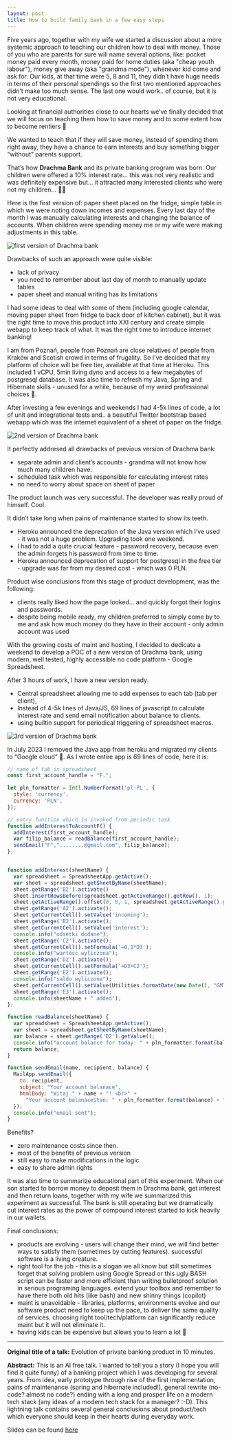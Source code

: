 ```yaml
---
layout: post
title: How to build family bank in a few easy steps
---
```


Five years ago, together with my wife we started a discussion about a more systemic approach to teaching our children how to deal with money. Those of you who are parents for sure will name several options, like: pocket money paid every month, money paid for home duties (aka "cheap youth labour"), money give away (aka "grandma mode"), whenever kid come and ask for. Our kids, at that time were 5, 8 and 11, they didn’t have huge needs in terms of their personal spendings so the first two mentioned approaches didn’t make too much sense. The last one would work.. of course, but it is not very educational.

Looking at financial authorities close to our hearts we’ve finally decided that we will focus on teaching them how to save money and to some extent how to become rentiers 🙂

We wanted to teach that if they will save money, instead of spending them right away, they have a chance to earn interests and buy something bigger “without” parents support.

That’s how **Drachma Bank** and its private banking program was born. Our children were offered a 10% interest rate... this was not very realistic and was definitely expensive but... it attracted many interested clients who were not my children... 🤷‍♂️

Here is the first version of: paper sheet placed on the fridge, simple table in which we were noting down incomes and expenses. Every last day of the month I was manually calculating interests and changing the balance of accounts. When children were spending money me or my wife were making adjustments in this table. 

![first version of Drachma bank]({{site.baseurl}}/assets/images/posts/drachma_proto.png)

Drawbacks of such an approach were quite visible:
* lack of privacy
* you need to remember about last day of month to manually update tables
* paper sheet and manual writing has its limitations

I had some ideas to deal with some of them (including google calendar, moving paper sheet from fridge to back door of kitchen cabinet), but it was the right time to move this product into XXI century and create simple webapp to keep track of what. It was the right time to introduce internet banking!

I am from Poznań, people from Poznań are close relatives of people from Kraków and Scotish crowd in terms of frugality. So I’ve decided that my platform of choice will be free tier, available at that time at Heroku. This included 1 vCPU, 5min living dyno and access to a few megabytes of postgresql database. It was also time to refresh my Java, Spring and Hibernate skills - unused for a while, because of my weird professional choices 🙂. 

After investing a few evenings and weekends I had 4-5k lines of code, a lot of unit and integrational tests and.. a beautiful Twitter bootstrap based webapp which was the internet equivalent of a sheet of paper on the fridge. 

![2nd version of Drachma bank]({{site.baseurl}}/assets/images/posts/drachma_2nd_ver.png)

It perfectly addresed all drawbacks of previous version of Drachma bank:
* separate admin and client’s accounts - grandma will not know how much many children have.
* scheduled task which was responsible for calculating interest rates
* no need to worry about space on sheet of paper

The product launch was very successful. The developer was really proud of himself. Cool.

It didn’t take long when pains of maintenance started to show its teeth. 
* Heroku announced the deprecation of the Java version which I’ve used - it was not a huge problem. Upgrading took one weekend.
* I had to add a quite crucial feature - password recovery, because even the admin forgets his password from time to time.
* Heroku announced deprecation of support for postgresql in the free tier - upgrade was far from my desired cost - which was 0 PLN.

Product wise conclusions from this stage of product development, was the following:
* clients really liked how the page looked... and quickly forgot their logins and passwords.
* despite being mobile ready, my children preferred to simply come by to me and ask how much money do they have in their account - only admin account was used

With the growing costs of maint and hosting, I decided to dedicate a weekend to develop a POC of a new version of Drachma bank, using modern, well tested, highly accessible no code platform - Google Spreadsheet.

After 3 hours of work, I have a new version ready. 
* Central spreadsheet allowing me to add expenses to each tab (tab per client), 
* Instead of 4-5k lines of Java/JS, 69 lines of javascript to calculate interest rate and send email notification about balance to clients. 
* using builtin support for periodical triggering of spreadsheet macros.

![3rd version of Drachma bank]({{site.baseurl}}/assets/images/posts/drachma_3rd_ver.png)

In July 2023 I removed the Java app from heroku and migrated my clients to “Google cloud” 🙂. As I wrote entire app is 69 lines of code, here it is:
```javascript
// name of tab in spreadsheet
const first_account_handle = "F.";

let pln_formatter = Intl.NumberFormat('pl-PL', {
  style: 'currency',
  currency: 'PLN',
});

// entry function which is invoked from periodic task
function addInterestToAccountF() {
  addInterest(first_account_handle);
  var filip_balance = readBalance(first_account_handle);
  sendEmail("F","........@gmail.com", filip_balance);
};


function addInterest(sheetName) {
  var spreadsheet = SpreadsheetApp.getActive();
  var sheet = spreadsheet.getSheetByName(sheetName);
  sheet.getRange('B2').activate()
  sheet.insertRowsBefore(spreadsheet.getActiveRange().getRow(), 1);
  sheet.getActiveRange().offset(0, 0, 1, spreadsheet.getActiveRange().getNumColumns()).activate();
  sheet.getRange('A2').activate();
  sheet.getCurrentCell().setValue('incoming');
  sheet.getRange('B2').activate();
  sheet.getCurrentCell().setValue('interest');
  console.info("odsetki dodane");
  sheet.getRange('C2').activate();
  sheet.getCurrentCell().setFormula('=0,1*D3');
  console.info("wartosc wyliczona");
  sheet.getRange('D2').activate();
  sheet.getCurrentCell().setFormula('=D3+C2');
  sheet.getRange('E2').activate();
  console.info("saldo wyliczone");
  sheet.getCurrentCell().setValue(Utilities.formatDate(new Date(), "GMT", "yyyy-MM-dd"));
  sheet.getRange('E3').activate();
  console.info(sheetName + " added");
};

function readBalance(sheetName) {
  var spreadsheet = SpreadsheetApp.getActive();
  var sheet = spreadsheet.getSheetByName(sheetName);
  var balance = sheet.getRange('D2').getValue();
  console.info("account balance for today: " + pln_formatter.format(balance));
  return balance;
}

function sendEmail(name, recipient, balance) {
  MailApp.sendEmail({
    to: recipient,
    subject: "Your account balanace",
    htmlBody: "Witaj " + name + "! <br>" +
      "Your account balanaceStan: " + pln_formatter.format(balance) + " <br> Have a great day!",
  });
  console.info("email sent");
}

```

Benefits?
* zero maintenance costs since then.
* most of the benefits of previous version 
* still easy to make modifications in the logic
* easy to share admin rights

It was also time to summarize educational part of this experiment. When our son started to borrow money to deposit them in Drachma bank, get interest and then return loans, together with my wife we summarized this experiment as successful. The bank is still operating but we dramatically cut interest rates as the power of compound interest started to kick heavily in our wallets. 

Final conclusions: 
* products are evolving - users will change their mind, we will find better ways to satisfy them (sometimes by cutting features). successful software is a living creature.
* right tool for the job - this is a slogan we all know but still sometimes forget that solving problem using Google Spread or this ugly BASH script can be faster and more efficient than writing bulletproof solution in serious programing languages. extend your toolbox and remember to have there both old hits (like bash) and new shinny things (copilot)
* maint is unavoidable - libraries, platforms, environments evolve and our software product need to keep up the pace, to deliver the same quality of services. choosing right tool/tech/platform can significantly reduce maint but it will not eliminate it.
* having kids can be expensive but allows you to learn a lot 🙂

___

**Original title of a talk:** Evolution of private banking product in 10 minutes.

**Abstract:** This is an AI free talk. I wanted to tell you a story (I hope you will find it quite funny) of a banking project which I was developing for several years. From idea, early prototype through rise of the first implementation, pains of maintenance (spring and hibernate included!), general rewrite (no-code? almost no code?) ending with a long and prosper life on a modern tech stack (any ideas of a modern tech stack for a manager? :-D). This lightning talk contains several general conclusions about product/tech which everyone should keep in their hearts during everyday work.


Slides can be found [here](https://docs.google.com/presentation/d/13Dd4D_P8bcptSrRwXtGfgT8utfByutNztxpIp5RwQqk/)

